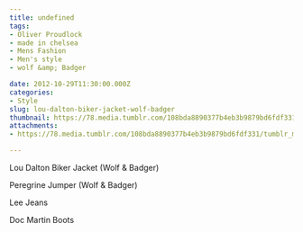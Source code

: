 ```yaml
---
title: undefined
tags:
- Oliver Proudlock
- made in chelsea
- Mens Fashion
- Men's style
- wolf &amp; Badger

date: 2012-10-29T11:30:00.000Z
categories:
- Style
slug: lou-dalton-biker-jacket-wolf-badger
thumbnail: https://78.media.tumblr.com/108bda8890377b4eb3b9879bd6fdf331/tumblr_mcnjz7dDiZ1rhrm24o1_r1_1280.jpg
attachments:
- https://78.media.tumblr.com/108bda8890377b4eb3b9879bd6fdf331/tumblr_mcnjz7dDiZ1rhrm24o1_r1_1280.jpg

---
```


Lou Dalton Biker Jacket (Wolf & Badger) 

  Peregrine Jumper (Wolf & Badger)

 Lee Jeans 

 Doc Martin Boots
